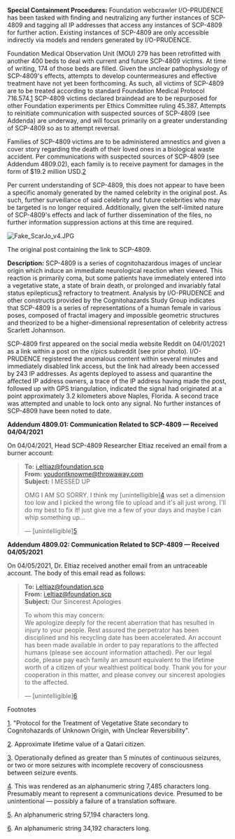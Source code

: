 **Special Containment Procedures:** Foundation webcrawler I/O–PRUDENCE has been tasked with finding and neutralizing any further instances of SCP-4809 and tagging all IP addresses that access any instances of SCP-4809 for further action. Existing instances of SCP-4809 are only accessible indirectly via models and renders generated by I/O-PRUDENCE.

Foundation Medical Observation Unit (MOU) 279 has been retrofitted with another 400 beds to deal with current and future SCP-4809 victims. At time of writing, 174 of those beds are filled. Given the unclear pathophysiology of SCP-4809's effects, attempts to develop countermeasures and effective treatment have not yet been forthcoming. As such, all victims of SCP-4809 are to be treated according to standard Foundation Medical Protocol 716.574.[1](javascript:;) SCP-4809 victims declared braindead are to be repurposed for other Foundation experiments per Ethics Committee ruling 45.387. Attempts to reinitiate communication with suspected sources of SCP-4809 (see Addenda) are underway, and will focus primarily on a greater understanding of SCP-4809 so as to attempt reversal.

Families of SCP-4809 victims are to be administered amnestics and given a cover story regarding the death of their loved ones in a biological waste accident. Per communications with suspected sources of SCP-4809 (see Addendum 4809.02), each family is to receive payment for damages in the form of $19.2 million USD.[2](javascript:;)

Per current understanding of SCP-4809, this does not appear to have been a specific anomaly generated by the named celebrity in the original post. As such, further surveillance of said celebrity and future celebrities who may be targeted is no longer required. Additionally, given the self-limited nature of SCP-4809's effects and lack of further dissemination of the files, no further information suppression actions at this time are required.

![Fake_ScarJo_v4.JPG](http://www.scp-wiki.net/local--files/scp-4809/Fake_ScarJo_v4.JPG)

The original post containing the link to SCP-4809.

**Description:** SCP-4809 is a series of cognitohazardous images of unclear origin which induce an immediate neurological reaction when viewed. This reaction is primarily coma, but some patients have immediately entered into a vegetative state, a state of brain death, or prolonged and invariably fatal status epilepticus[3](javascript:;) refractory to treatment. Analysis by I/O-PRUDENCE and other constructs provided by the Cognitohazards Study Group indicates that SCP-4809 is a series of representations of a human female in various poses, composed of fractal imagery and impossible geometric structures and theorized to be a higher-dimensional representation of celebrity actress Scarlett Johannson.

SCP-4809 first appeared on the social media website Reddit on 04/01/2021 as a link within a post on the r/pics subreddit (see prior photo). I/O-PRUDENCE registered the anomalous content within several minutes and immediately disabled link access, but the link had already been accessed by 243 IP addresses. As agents deployed to assess and quarantine the affected IP address owners, a trace of the IP address having made the post, followed up with GPS triangulation, indicated the signal had originated at a point approximately 3.2 kilometers above Naples, Florida. A second trace was attempted and unable to lock onto any signal. No further instances of SCP-4809 have been noted to date.

**Addendum 4809.01: Communication Related to SCP-4809 — Received 04/04/2021**

On 04/04/2021, Head SCP-4809 Researcher Eltiaz received an email from a burner account:

> **To:** [i.eltiaz@foundation.scp](mailto:i.eltiaz@foundation.scp)  
> **From:** [youdontknowme@throwaway.com](mailto:youdontknowme@throwaway.com)  
> **Subject:** I MESSED UP
> 
> OMG I AM SO SORRY. I think my \[unintelligible\][4](javascript:;) was set a dimension too low and I picked the wrong file to upload and it's all just wrong. I'll do my best to fix it! just give me a few of your days and maybe I can whip something up…
> 
> — \[unintelligible\][5](javascript:;)

**Addendum 4809.02: Communication Related to SCP-4809 — Received 04/05/2021**

On 04/05/2021, Dr. Eltiaz received another email from an untraceable account. The body of this email read as follows:

> **To:** [i.eltiaz@foundation.scp](mailto:i.eltiaz@foundation.scp)  
> **From:** [i.eltiaz@foundation.scp](mailto:i.eltiaz@foundation.scp)  
> **Subject:** Our Sincerest Apologies
> 
> To whom this may concern:  
> We apologize deeply for the recent aberration that has resulted in injury to your people. Rest assured the perpetrator has been disciplined and his recycling date has been accelerated. An account has been made available in order to pay reparations to the affected humans (please see account information attached). Per our legal code, please pay each family an amount equivalent to the lifetime worth of a citizen of your wealthiest political body. Thank you for your cooperation in this matter, and please convey our sincerest apologies to the affected.
> 
> — \[unintelligible\][6](javascript:;)

Footnotes

[1](javascript:;). "Protocol for the Treatment of Vegetative State secondary to Cognitohazards of Unknown Origin, with Unclear Reversibility".

[2](javascript:;). Approximate lifetime value of a Qatari citizen.

[3](javascript:;). Operationally defined as greater than 5 minutes of continuous seizures, or two or more seizures with incomplete recovery of consciousness between seizure events.

[4](javascript:;). This was rendered as an alphanumeric string 7,485 characters long. Presumably meant to represent a communications device. Presumed to be unintentional — possibly a failure of a translation software.

[5](javascript:;). An alphanumeric string 57,194 characters long.

[6](javascript:;). An alphanumeric string 34,192 characters long.